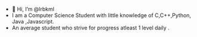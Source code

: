 - 👋 Hi, I’m @lrbkml
-  I am a Computer Science Student with little knowledge of  C,C++,Python, Java ,Javascript. 
-  An average student who strive for progress atleast 1 level daily .

<!---
lrbkml/lrbkml is a ✨ special ✨ repository because its `README.md` (this file) appears on your GitHub profile.
You can click the Preview link to take a look at your changes.
--->
